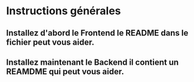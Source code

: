 # Instructions générales

## Installez d'abord le Frontend le README dans le fichier peut vous aider.

## Installez maintenant le Backend il contient un REAMDME qui peut vous aider.
